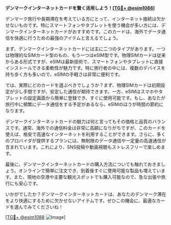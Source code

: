 **デンマークインターネットカードを賢く活用しよう！[[TG💪+ @esim1088](https://t.me/s/esim1088)]**

デンマーク旅行や長期滞在を考えている方にとって、インターネット接続は欠かせないものです。特にスマートフォンやタブレットを使う機会が多い方には、デンマークインターネットカードがおすすめです。このカードは、海外でデータ通信を快適に行うための最強のアイテムと言えるでしょう。

まず、デンマークインターネットカードには主に二つのタイプがあります。一つは物理的なSIMカード型のもの、もう一つはeSIM型です。物理SIMカードは従来からある形式ですが、eSIMは最新技術で、スマートフォンやタブレットに直接インストールできる柔軟性が魅力です。特に旅行者の中には、複数のデバイスを持ち歩く方も多いので、eSIMの手軽さは非常に便利です。

では、実際にどのカードを選ぶべきでしょうか？まず、物理SIMカードは初期設定が少し手間ですが、安定した通信が期待できます。一方、eSIMはスマホやタブレットの設定画面から簡単に登録でき、すぐに使用可能です。もし、あなたが旅行中に頻繁にデータ通信をする予定があるなら、eSIMのほうが時間の節約になります。

デンマークインターネットカードの魅力は何と言ってもその価格と品質のバランスです。通常、海外での通信料金は非常に高額になりがちですが、このカードを使えば、格安で高速なインターネットを利用することができます。さらに、多くのプロバイダが提供するプランには、無制限のデータ通信や一定量の高速通信が含まれています。これにより、SNS投稿や動画視聴もストレスフリーで楽しめます。

最後に、デンマークインターネットカードの購入方法についても触れておきましょう。オンラインで簡単に注文でき、到着後すぐに使用可能な製品も増えています。また、現地の空港や主要な観光スポットでも購入可能なので、急な出張や旅行にも安心です。

いかがでしたか？デンマークインターネットカードは、あなたのデンマーク滞在をより快適にするために欠かせないアイテムです。ぜひこの機会に、最適なカードを選んでみてくださいね！

[[TG💪+ @esim1088](https://t.me/s/esim1088) ![Image](https://i.postimg.cc/Y0z9fWf4/image.png)]